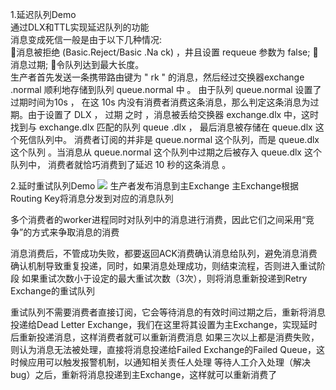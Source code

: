 1.延迟队列Demo  
     通过DLX和TTL实现延迟队列的功能    
    消息变成死信一般是由于以下几种情况:    
    消息被拒绝 (Basic.Reject/Basic .Na ck) ，井且设置 requeue 参数为 false;
    消息过期;
    令队列达到最大长度。    
    生产者首先发送一条携带路由键为 " rk " 的消息，然后经过交换器exchange .normal 顺利地存储到队列 queue.normal 中 。
    由于队列 queue.normal 设置了过期时间为10s ， 在这 10s 内没有消费者消费这条消息，那么判定这条消息为过期。由于设置了 DLX ， 过期
    之时 ，消息被丢给交换器 exchange.dlx 中，这时找到与 exchange.dlx 匹配的队列 queue .dlx ， 最后消息被存储在 queue.dlx 这个死信队列中。
    消费者订阅的并非是 queue.normal 这个队列，而是 queue.dlx 这个队列 。当消息从 queue.normal 这个队列中过期之后被存入 queue.dlx 这个队列中，
    消费者就恰巧消费到了延迟 10 秒的这条消息 。
    
2.延时重试队列Demo
  <img src="https://camo.githubusercontent.com/970eeb6ddbb663d6a180a3d0fc4b5a3c4e85f874/68747470733a2f2f6f61797273736a70612e716e73736c2e636f6d2f7878782e6a7067"/>
  生产者发布消息到主Exchange
  主Exchange根据Routing Key将消息分发到对应的消息队列
  
  多个消费者的worker进程同时对队列中的消息进行消费，因此它们之间采用“竞争”的方式来争取消息的消费
  
  消息消费后，不管成功失败，都要返回ACK消费确认消息给队列，避免消息消费确认机制导致重复投递，同时，如果消息处理成功，则结束流程，否则进入重试阶段
  如果重试次数小于设定的最大重试次数（3次），则将消息重新投递到Retry Exchange的重试队列
  
  重试队列不需要消费者直接订阅，它会等待消息的有效时间过期之后，重新将消息投递给Dead Letter Exchange，我们在这里将其设置为主Exchange，实现延时后重新投递消息，这样消费者就可以重新消费消息
  如果三次以上都是消费失败，则认为消息无法被处理，直接将消息投递给Failed Exchange的Failed Queue，这时候应用可以触发报警机制，以通知相关责任人处理
  等待人工介入处理（解决bug）之后，重新将消息投递到主Exchange，这样就可以重新消费了
      